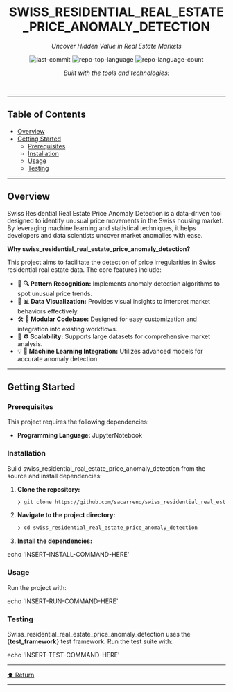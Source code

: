 <div id="top">

<!-- HEADER STYLE: CLASSIC -->
<div align="center">


# SWISS_RESIDENTIAL_REAL_ESTATE_PRICE_ANOMALY_DETECTION

<em>Uncover Hidden Value in Real Estate Markets</em>

<!-- BADGES -->
<img src="https://img.shields.io/github/last-commit/sacarreno/swiss_residential_real_estate_price_anomaly_detection?style=flat&logo=git&logoColor=white&color=0080ff" alt="last-commit">
<img src="https://img.shields.io/github/languages/top/sacarreno/swiss_residential_real_estate_price_anomaly_detection?style=flat&color=0080ff" alt="repo-top-language">
<img src="https://img.shields.io/github/languages/count/sacarreno/swiss_residential_real_estate_price_anomaly_detection?style=flat&color=0080ff" alt="repo-language-count">

<em>Built with the tools and technologies:</em>


</div>
<br>

---

## Table of Contents

- [Overview](#overview)
- [Getting Started](#getting-started)
    - [Prerequisites](#prerequisites)
    - [Installation](#installation)
    - [Usage](#usage)
    - [Testing](#testing)

---

## Overview

Swiss Residential Real Estate Price Anomaly Detection is a data-driven tool designed to identify unusual price movements in the Swiss housing market. By leveraging machine learning and statistical techniques, it helps developers and data scientists uncover market anomalies with ease.

**Why swiss_residential_real_estate_price_anomaly_detection?**

This project aims to facilitate the detection of price irregularities in Swiss residential real estate data. The core features include:

- 🧩 **🔍 Pattern Recognition:** Implements anomaly detection algorithms to spot unusual price trends.
- 🎨 **📊 Data Visualization:** Provides visual insights to interpret market behaviors effectively.
- 🛠️ **🧰 Modular Codebase:** Designed for easy customization and integration into existing workflows.
- 🚀 **⚙️ Scalability:** Supports large datasets for comprehensive market analysis.
- 💡 **🤖 Machine Learning Integration:** Utilizes advanced models for accurate anomaly detection.

---

## Getting Started

### Prerequisites

This project requires the following dependencies:

- **Programming Language:** JupyterNotebook

### Installation

Build swiss_residential_real_estate_price_anomaly_detection from the source and install dependencies:

1. **Clone the repository:**

    ```sh
    ❯ git clone https://github.com/sacarreno/swiss_residential_real_estate_price_anomaly_detection
    ```

2. **Navigate to the project directory:**

    ```sh
    ❯ cd swiss_residential_real_estate_price_anomaly_detection
    ```

3. **Install the dependencies:**

echo 'INSERT-INSTALL-COMMAND-HERE'

### Usage

Run the project with:

echo 'INSERT-RUN-COMMAND-HERE'

### Testing

Swiss_residential_real_estate_price_anomaly_detection uses the {__test_framework__} test framework. Run the test suite with:

echo 'INSERT-TEST-COMMAND-HERE'

---

<div align="left"><a href="#top">⬆ Return</a></div>

---
